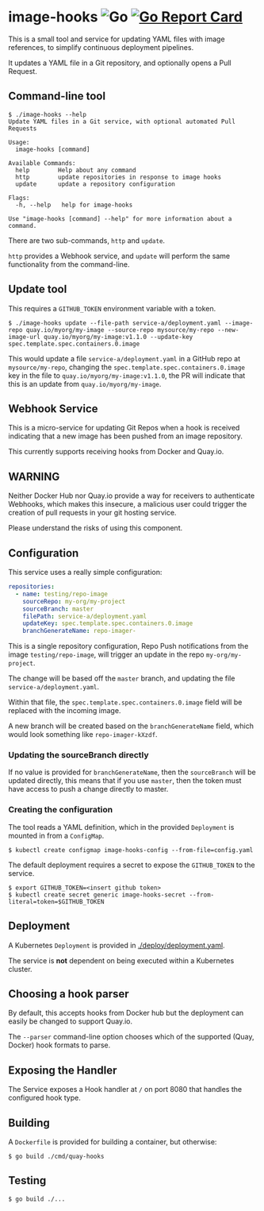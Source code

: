 # image-hooks ![Go](https://github.com/bigkevmcd/image-hooks/workflows/Go/badge.svg) [![Go Report Card](https://goreportcard.com/badge/github.com/bigkevmcd/image-hooks)](https://goreportcard.com/report/github.com/bigkevmcd/image-hooks)

This is a small tool and service for updating YAML files with image references,
to simplify continuous deployment pipelines.

It updates a YAML file in a Git repository, and optionally opens a Pull Request.

## Command-line tool

```shell
$ ./image-hooks --help
Update YAML files in a Git service, with optional automated Pull Requests

Usage:
  image-hooks [command]

Available Commands:
  help        Help about any command
  http        update repositories in response to image hooks
  update      update a repository configuration

Flags:
  -h, --help   help for image-hooks

Use "image-hooks [command] --help" for more information about a command.
```

There are two sub-commands, `http` and `update`.

`http` provides a Webhook service, and `update` will perform the same
functionality from the command-line.

## Update tool

This requires a `GITHUB_TOKEN` environment variable with a token.

```shell
$ ./image-hooks update --file-path service-a/deployment.yaml --image-repo quay.io/myorg/my-image --source-repo mysource/my-repo --new-image-url quay.io/myorg/my-image:v1.1.0 --update-key spec.template.spec.containers.0.image
```

This would update a file `service-a/deployment.yaml` in a GitHub repo at `mysource/my-repo`, changing the `spec.template.spec.containers.0.image` key in the file to `quay.io/myorg/my-image:v1.1.0`, the PR will indicate that this is an update from `quay.io/myorg/my-image`.

## Webhook Service

This is a micro-service for updating Git Repos when a hook is received indicating that a new image has been pushed from an image repository.

This currently supports receiving hooks from Docker and Quay.io.

## WARNING

Neither Docker Hub nor Quay.io provide a way for receivers to authenticate Webhooks, which makes this insecure, a malicious user could trigger the creation of pull requests in your git hosting service.

Please understand the risks of using this component.

## Configuration

This service uses a really simple configuration:

```yaml
repositories:
  - name: testing/repo-image
    sourceRepo: my-org/my-project
    sourceBranch: master
    filePath: service-a/deployment.yaml
    updateKey: spec.template.spec.containers.0.image
    branchGenerateName: repo-imager-
```

This is a single repository configuration, Repo Push notifications from the
image `testing/repo-image`, will trigger an update in the repo
`my-org/my-project`.

The change will be based off the `master` branch, and updating the file
`service-a/deployment.yaml`.

Within that file, the `spec.template.spec.containers.0.image` field will be replaced
with the incoming image.

A new branch will be created based on the `branchGenerateName` field, which
would look something like `repo-imager-kXzdf`.

### Updating the sourceBranch directly

If no value is provided for `branchGenerateName`, then the `sourceBranch` will
be updated directly, this means that if you use `master`, then the token must
have access to push a change directly to master.

### Creating the configuration

The tool reads a YAML definition, which in the provided `Deployment` is mounted
in from a `ConfigMap`.

```shell
$ kubectl create configmap image-hooks-config --from-file=config.yaml
```

The default deployment requires a secret to expose the `GITHUB_TOKEN` to the
service.


```shell
$ export GITHUB_TOKEN=<insert github token>
$ kubectl create secret generic image-hooks-secret --from-literal=token=$GITHUB_TOKEN
```

## Deployment

A Kubernetes `Deployment` is provided in [./deploy/deployment.yaml](./deploy/deployment.yaml).

The service is **not** dependent on being executed within a Kubernetes cluster.

## Choosing a hook parser

By default, this accepts hooks from Docker hub but the deployment can easily be
changed to support Quay.io.

The `--parser` command-line option chooses which of the supported (Quay, Docker)
hook formats to parse.

## Exposing the Handler

The Service exposes a Hook handler at `/` on port 8080 that handles the
configured hook type.

## Building

A `Dockerfile` is provided for building a container, but otherwise:

```shell
$ go build ./cmd/quay-hooks
```

## Testing

```shell
$ go build ./...
```
